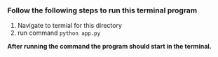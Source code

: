 ### Follow the following steps to run this terminal program

1. Navigate to termial for this directory
2. run command `python app.py`

**After running the command the program should start in the terminal.**
